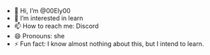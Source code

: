- 👋 Hi, I’m @00Ely00
- 👀 I’m interested in learn
- 📫 How to reach me: Discord
- 😄 Pronouns: she
- ⚡ Fun fact: I know almost nothing about this, but I intend to learn.

<!---
00Ely00/00Ely00 is a ✨ special ✨ repository because its `README.md` (this file) appears on your GitHub profile.
You can click the Preview link to take a look at your changes.
--->
